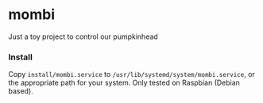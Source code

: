 # mombi
Just a toy project to control our pumpkinhead

### Install

Copy `install/mombi.service` to `/usr/lib/systemd/system/mombi.service`, or the
appropriate path for your system. Only tested on Raspbian (Debian based).
